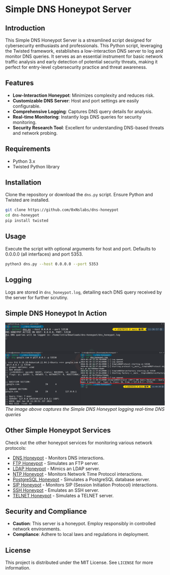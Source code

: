 # Simple DNS Honeypot Server

## Introduction
This Simple DNS Honeypot Server is a streamlined script designed for cybersecurity enthusiasts and professionals. This Python script, leveraging the Twisted framework, establishes a low-interaction DNS server to log and monitor DNS queries. It serves as an essential instrument for basic network traffic analysis and early detection of potential security threats, making it perfect for entry-level cybersecurity practice and threat awareness.

## Features
- **Low-Interaction Honeypot**: Minimizes complexity and reduces risk.
- **Customizable DNS Server**: Host and port settings are easily configurable.
- **Comprehensive Logging**: Captures DNS query details for analysis.
- **Real-time Monitoring**: Instantly logs DNS queries for security monitoring.
- **Security Research Tool**: Excellent for understanding DNS-based threats and network probing.

## Requirements
- Python 3.x
- Twisted Python library

## Installation
Clone the repository or download the `dns.py` script. Ensure Python and Twisted are installed.

```bash
git clone https://github.com/0xNslabs/dns-honeypot
cd dns-honeypot
pip install twisted
```

## Usage

Execute the script with optional arguments for host and port. Defaults to 0.0.0.0 (all interfaces) and port 5353.


```bash
python3 dns.py --host 0.0.0.0 --port 5353
```

## Logging

Logs are stored in `dns_honeypot.log`, detailing each DNS query received by the server for further scrutiny.

## Simple DNS Honeypot In Action

![Simple DNS Honeypot in Action](https://raw.githubusercontent.com/0xNslabs/dns-honeypot/main/PoC.png)
*The image above captures the Simple DNS Honeypot logging real-time DNS queries*

## Other Simple Honeypot Services

Check out the other honeypot services for monitoring various network protocols:

- [DNS Honeypot](https://github.com/0xNslabs/dns-honeypot) - Monitors DNS interactions.
- [FTP Honeypot](https://github.com/0xNslabs/ftp-honeypot) - Simulates an FTP server.
- [LDAP Honeypot](https://github.com/0xNslabs/ldap-honeypot) - Mimics an LDAP server.
- [NTP Honeypot](https://github.com/0xNslabs/ntp-honeypot) - Monitors Network Time Protocol interactions.
- [PostgreSQL Honeypot](https://github.com/0xNslabs/postgresql-honeypot) - Simulates a PostgreSQL database server.
- [SIP Honeypot](https://github.com/0xNslabs/sip-honeypot) - Monitors SIP (Session Initiation Protocol) interactions.
- [SSH Honeypot](https://github.com/0xNslabs/ssh-honeypot) - Emulates an SSH server.
- [TELNET Honeypot](https://github.com/0xNslabs/telnet-honeypot) - Simulates a TELNET server.

## Security and Compliance
- **Caution**: This server is a honeypot. Employ responsibly in controlled network environments.
- **Compliance**: Adhere to local laws and regulations in deployment.

## License
This project is distributed under the MIT License. See `LICENSE` for more information.